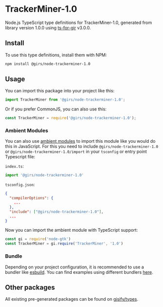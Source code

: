 
# TrackerMiner-1.0

Node.js TypeScript type definitions for TrackerMiner-1.0, generated from library version 1.0.0 using [ts-for-gir](https://github.com/gjsify/ts-for-gir) v3.0.0.


## Install

To use this type definitions, install them with NPM:
```bash
npm install @girs/node-trackerminer-1.0
```

## Usage

You can import this package into your project like this:
```ts
import TrackerMiner from '@girs/node-trackerminer-1.0';
```

Or if you prefer CommonJS, you can also use this:
```ts
const TrackerMiner = require('@girs/node-trackerminer-1.0');
```

### Ambient Modules

You can also use [ambient modules](https://github.com/gjsify/ts-for-gir/tree/main/packages/cli#ambient-modules) to import this module like you would do this in JavaScript.
For this you need to include `@girs/node-trackerminer-1.0` or `@girs/node-trackerminer-1.0/import` in your `tsconfig` or entry point Typescript file:

`index.ts`:
```ts
import '@girs/node-trackerminer-1.0'
```

`tsconfig.json`:
```json
{
  "compilerOptions": {
    ...
  },
  "include": ["@girs/node-trackerminer-1.0"],
  ...
}
```

Now you can import the ambient module with TypeScript support: 

```ts
const gi = require('node-gtk')
const TrackerMiner = gi.require('TrackerMiner', '1.0')
```


### Bundle

Depending on your project configuration, it is recommended to use a bundler like [esbuild](https://esbuild.github.io/). You can find examples using different bundlers [here](https://github.com/gjsify/ts-for-gir/tree/main/examples).

## Other packages

All existing pre-generated packages can be found on [gjsify/types](https://github.com/gjsify/types).

